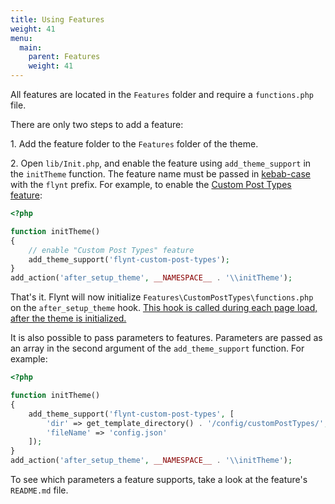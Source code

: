 ```yaml
---
title: Using Features
weight: 41
menu:
  main:
    parent: Features
    weight: 41
---
```


All features are located in the `Features` folder and require a `functions.php` file.

There are only two steps to add a feature:

1\. Add the feature folder to the `Features` folder of the theme.

2\. Open `lib/Init.php`, and enable the feature using `add_theme_support` in the `initTheme` function. The feature name must be passed in [kebab-case](https://en.wikipedia.org/wiki/Letter_case#Special_case_styles) with the `flynt` prefix. For example, to enable the [Custom Post Types feature](https://github.com/flyntwp/flynt-starter-theme/tree/master/Features/CustomPostTypes):

```php
<?php

function initTheme()
{
    // enable "Custom Post Types" feature
    add_theme_support('flynt-custom-post-types');
}
add_action('after_setup_theme', __NAMESPACE__ . '\\initTheme');
```

That's it. Flynt will now initialize `Features\CustomPostTypes\functions.php` on the `after_setup_theme` hook. [This hook is called during each page load, after the theme is initialized.](https://codex.wordpress.org/Plugin_API/Action_Reference/after_setup_theme)

It is also possible to pass parameters to features. Parameters are passed as an array in the second argument of the `add_theme_support` function. For example:

```php
<?php

function initTheme()
{
    add_theme_support('flynt-custom-post-types', [
        'dir' => get_template_directory() . '/config/customPostTypes/',
        'fileName' => 'config.json'
    ]);
}
add_action('after_setup_theme', __NAMESPACE__ . '\\initTheme');
```

To see which parameters a feature supports, take a look at the feature's `README.md` file.

<!-- TODO: Add example for accessing these parameters within the feature. -->
